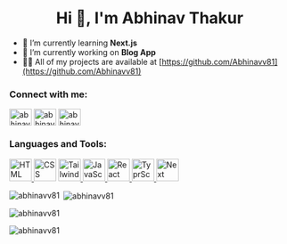 <h1 align="center">Hi 👋, I'm Abhinav Thakur</h1>


- 🌱 I’m currently learning **Next.js**
- 🔭 I’m currently working on **Blog App**
- 👨‍💻 All of my projects are available at [https://github.com/Abhinavv81](https://github.com/Abhinavv81)

<h3 align="left">Connect with me:</h3>
<p align="left">
<a href="https://twitter.com/abhinavv81" target="blank"><img align="center" src="https://raw.githubusercontent.com/rahuldkjain/github-profile-readme-generator/master/src/images/icons/Social/twitter.svg" alt="abhinavv81" height="30" width="40" /></a>
<a href="https://linkedin.com/in/abhinav thakur" target="blank"><img align="center" src="https://raw.githubusercontent.com/rahuldkjain/github-profile-readme-generator/master/src/images/icons/Social/linked-in-alt.svg" alt="abhinav thakur" height="30" width="40" /></a>
<a href="https://instagram.com/abhinavv_81" target="blank"><img align="center" src="https://raw.githubusercontent.com/rahuldkjain/github-profile-readme-generator/master/src/images/icons/Social/instagram.svg" alt="abhinavv_81" height="30" width="40" /></a>
</p>

<h3 align="left">Languages and Tools:</h3>
<p align="left"> 
<a href="https://www.w3.org/html/" target="_blank" rel="noreferrer"> <img src="	https://user-images.githubusercontent.com/25181517/192158954-f88b5814-d510-4564-b285-dff7d6400dad.png" alt="HTML" width="40" height="40"/> </a> 
<a href="https://www.w3schools.com/css/" target="_blank" rel="noreferrer"> <img src="	https://user-images.githubusercontent.com/25181517/183898674-75a4a1b1-f960-4ea9-abcb-637170a00a75.png" alt="CSS" width="40" height="40"/></a>
<a href="https://tailwindcss.com/" target="_blank" rel="noreferrer"> <img src="https://user-images.githubusercontent.com/25181517/202896760-337261ed-ee92-4979-84c4-d4b829c7355d.png" alt="Tailwind CSS" width="40" height="40"/> </a>
<a href="https://developer.mozilla.org/en-US/docs/Web/JavaScript" target="_blank" rel="noreferrer"> <img src="https://user-images.githubusercontent.com/25181517/117447155-6a868a00-af3d-11eb-9cfe-245df15c9f3f.png" alt="JavaScript" width="40" height="40"/> </a> 
<a href="https://react.dev/" target="_blank" rel="noreferrer"> <img src="https://user-images.githubusercontent.com/25181517/183897015-94a058a6-b86e-4e42-a37f-bf92061753e5.png" alt="React" width="40" height="40"/> </a> 
<a href="https://www.typescriptlang.org/" target="_blank" rel="noreferrer"> <img src="https://user-images.githubusercontent.com/25181517/183890598-19a0ac2d-e88a-4005-a8df-1ee36782fde1.png" alt="TyprScript" width="40" height="40"/> </a> 
<a href="https://nextjs.org/" target="_blank" rel="noreferrer"> <img src="https://github.com/marwin1991/profile-technology-icons/assets/136815194/5f8c622c-c217-4649-b0a9-7e0ee24bd704" alt="Next" width="40" height="40"/> </a> 
</p>

<p><img align="left" src="https://github-readme-stats.vercel.app/api/top-langs?username=abhinavv81&show_icons=true&locale=en&layout=compact" alt="abhinavv81" /></p>

<p>&nbsp;<img align="center" src="https://github-readme-stats.vercel.app/api?username=abhinavv81&show_icons=true&theme=dark&hide_border=true&locale=en" alt="abhinavv81" /></p>

<p><img align="center" src="https://github-readme-streak-stats.herokuapp.com/?user=abhinavv81&" alt="abhinavv81" /></p>
<p align="left"> <img src="https://komarev.com/ghpvc/?username=abhinavv81&label=Profile%20views&color=000000&style=flat" alt="abhinavv81" /> </p>
